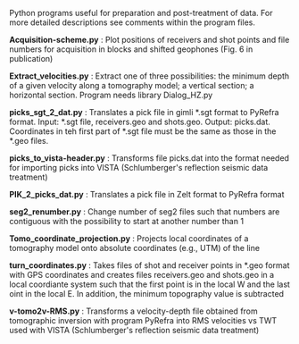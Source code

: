 Python programs useful for preparation and post-treatment of data. For more detailed descriptions see comments within the program files.

**Acquisition-scheme.py** : Plot positions of receivers and shot points and file numbers for acquisition in blocks and shifted geophones (Fig. 6 in publication)

**Extract_velocities.py** : Extract one of three possibilities: the minimum depth of a given velocity along a tomography model; a vertical section; a horizontal section. Program needs library Dialog_HZ.py

**picks_sgt_2_dat.py** : Translates a pick file in gimli *.sgt format to PyRefra format. Input: *.sgt file, receivers.geo and shots.geo. Output: picks.dat.
Coordinates in teh first part of *.sgt file must be the same as those in the *.geo files.

**picks_to_vista-header.py** : Transforms file picks.dat into the format needed for importing picks into VISTA (Schlumberger's reflection seismic data treatment)

**PIK_2_picks_dat.py** : Translates a pick file in Zelt format to PyRefra format

**seg2_renumber.py** : Change number of seg2 files such that numbers are contiguous with the possibility to start at another number than 1

**Tomo_coordinate_projection.py** : Projects local coordinates of a tomography model onto absolute coordinates (e.g., UTM) of the line

**turn_coordinates.py** : Takes files of shot and receiver points in *.geo format with GPS coordinates and creates files receivers.geo and shots.geo 
in a local coordiante system such that the first point is in the local W and the last oint in the local E. In addition, the minimum topography value
is subtracted

**v-tomo2v-RMS.py** :  Transforms a velocity-depth file obtained from tomographic inversion with program PyRefra into RMS velocities vs TWT used with VISTA
(Schlumberger's reflection seismic data treatment)

